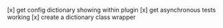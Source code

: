 [x] get config dictionary showing within plugin
[x] get asynchronous tests working
[x] create a dictionary class wrapper
